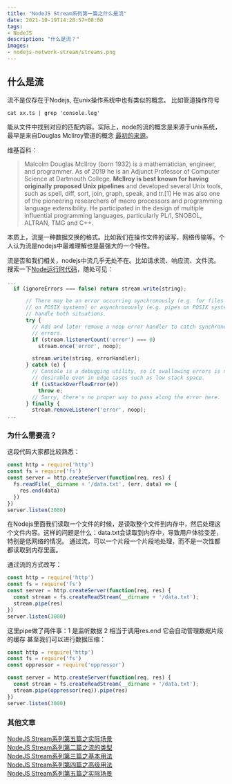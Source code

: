 ```yaml
---
title: "NodeJS Stream系列第一篇之什么是流"
date: 2021-10-19T14:28:57+08:00
tags:
- NodeJS 
description: "什么是流？"
images:
- nodejs-network-stream/streams.png
---
```


## 什么是流

流不是仅存在于Nodejs, 在unix操作系统中也有类似的概念。 比如管道操作符号

``` shell
cat xx.ts | grep 'console.log'
```

能从文件中找到对应的匹配内容。实际上，node的流的概念是来源于unix系统，最早是来自Douglas McIlroy管道的概念
[最初的来源](http://cm.bell-labs.co/who/dmr/mdmpipe.html)。

维基百科：

> Malcolm Douglas McIlroy (born 1932) is a mathematician, engineer, and programmer. As of 2019 he is an Adjunct Professor of Computer Science at Dartmouth College. **McIlroy is best known for having originally proposed Unix pipelines** and developed several Unix tools, such as spell, diff, sort, join, graph, speak, and tr.[1] He was also one of the pioneering researchers of macro processors and programming language extensibility. He participated in the design of multiple influential programming languages, particularly PL/I, SNOBOL, ALTRAN, TMG and C++. 

本质上，流是一种数据交换的格式。比如我们在操作文件的读写，网络传输等。个人认为流是nodejs中最难理解也是最强大的一个特性。

流是否和我们相关，nodejs中流几乎无处不在。比如请求流、响应流、文件流。搜索一下[Node运行时代码](https://github.com/nodejs/node/blob/863d13c192a8d315fa274194e64c1c9e5820e8f2/lib/internal/console/constructor.js)，随处可见：

``` js
...
  if (ignoreErrors === false) return stream.write(string);

      // There may be an error occurring synchronously (e.g. for files or TTYs
      // on POSIX systems) or asynchronously (e.g. pipes on POSIX systems), so
      // handle both situations.
      try {
        // Add and later remove a noop error handler to catch synchronous
        // errors.
        if (stream.listenerCount('error') === 0)
          stream.once('error', noop);

        stream.write(string, errorHandler);
      } catch (e) {
        // Console is a debugging utility, so it swallowing errors is not
        // desirable even in edge cases such as low stack space.
        if (isStackOverflowError(e))
          throw e;
        // Sorry, there's no proper way to pass along the error here.
      } finally {
        stream.removeListener('error', noop);
...
```

### 为什么需要流？

这段代码大家都比较熟悉：

``` js
const http = require('http')
const fs = require('fs')
const server = http.createServer(function(req, res) {
  fs.readFile(__dirname + '/data.txt', (err, data) => {
    res.end(data)
  })
})
server.listen(3000)
```

在Nodejs里面我们读取一个文件的时候，是读取整个文件到内存中，然后处理这个文件内容。这样的问题是什么：data.txt会读取到内存中，导致用户体验变差，特别是低网络的情况。
通过流，可以一个片段一个片段地处理，而不是一次性都都读取到内存里面。

通过流的方式改写：

``` js
const http = require('http')
const fs = require('fs')
const server = http.createServer(function(req, res) {
  const stream = fs.createReadStream(__dirname + '/data.txt');
  stream.pipe(res)
})
server.listen(3000)
```

这里pipe做了两件事：1 是监听数据 2 相当于调用res.end 它会自动管理数据片段的缓存
甚至我们可以进行数据压缩：

``` js
const http = require('http')
const fs = require('fs')
const oppressor = require('oppressor')

const server = http.createServer(function(req, res) {
  const stream = fs.createReadStream(__dirname + '/data.txt');
  stream.pipe(oppressor(req)).pipe(res)
})
server.listen(3000)
```

### 其他文章

[NodeJS Stream系列第五篇之实际场景](../nodejs-network-stream)  
[NodeJS Stream系列第二篇之流的类型](../nodejs-network-stream2)  
[NodeJS Stream系列第三篇之基本用法](../nodejs-network-stream3)  
[NodeJS Stream系列第四篇之高级用法](../nodejs-network-stream4)  
[NodeJS Stream系列第五篇之实际场景](../nodejs-network-stream5)  
